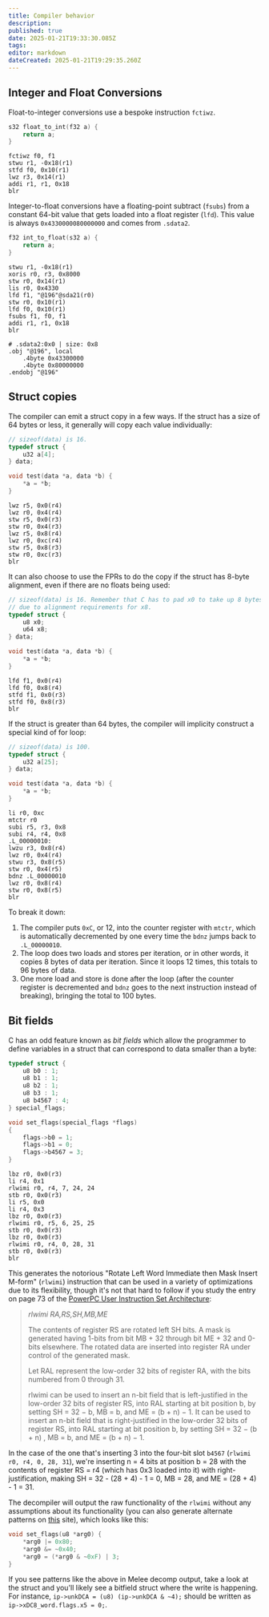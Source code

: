 ```yaml
---
title: Compiler behavior
description: 
published: true
date: 2025-01-21T19:33:30.085Z
tags: 
editor: markdown
dateCreated: 2025-01-21T19:29:35.260Z
---
```


## Integer and Float Conversions

Float-to-integer conversions use a bespoke instruction `fctiwz`.
```c
s32 float_to_int(f32 a) {
    return a;
}
```
```
fctiwz f0, f1
stwu r1, -0x18(r1)
stfd f0, 0x10(r1)
lwz r3, 0x14(r1)
addi r1, r1, 0x18
blr
```
Integer-to-float conversions have a floating-point subtract (`fsubs`) from a constant 64-bit value that gets loaded into a float register (`lfd`). This value is always `0x4330000080000000` and comes from `.sdata2`.
```c
f32 int_to_float(s32 a) {
    return a;
}
```
```
stwu r1, -0x18(r1)
xoris r0, r3, 0x8000
stw r0, 0x14(r1)
lis r0, 0x4330
lfd f1, "@196"@sda21(r0)
stw r0, 0x10(r1)
lfd f0, 0x10(r1)
fsubs f1, f0, f1
addi r1, r1, 0x18
blr

# .sdata2:0x0 | size: 0x8
.obj "@196", local
	.4byte 0x43300000
	.4byte 0x80000000
.endobj "@196"
```

## Struct copies

The compiler can emit a struct copy in a few ways. If the struct has a size of 64 bytes or less, it generally will copy each value individually:

```c
// sizeof(data) is 16.
typedef struct {
    u32 a[4];
} data;

void test(data *a, data *b) {
    *a = *b;
}
```
```
lwz r5, 0x0(r4)
lwz r0, 0x4(r4)
stw r5, 0x0(r3)
stw r0, 0x4(r3)
lwz r5, 0x8(r4)
lwz r0, 0xc(r4)
stw r5, 0x8(r3)
stw r0, 0xc(r3)
blr
```

It can also choose to use the FPRs to do the copy if the struct has 8-byte alignment, even if there are no floats being used:

```c
// sizeof(data) is 16. Remember that C has to pad x0 to take up 8 bytes
// due to alignment requirements for x8.
typedef struct {
    u8 x0;  
    u64 x8;
} data;

void test(data *a, data *b) {
    *a = *b;
}
```
```
lfd f1, 0x0(r4)
lfd f0, 0x8(r4)
stfd f1, 0x0(r3)
stfd f0, 0x8(r3)
blr
```

If the struct is greater than 64 bytes, the compiler will implicity construct a special kind of for loop:
```c
// sizeof(data) is 100.
typedef struct {
    u32 a[25];
} data;

void test(data *a, data *b) {
    *a = *b;
}
```
```
li r0, 0xc
mtctr r0
subi r5, r3, 0x8
subi r4, r4, 0x8
.L_00000010:
lwzu r3, 0x8(r4)
lwz r0, 0x4(r4)
stwu r3, 0x8(r5)
stw r0, 0x4(r5)
bdnz .L_00000010
lwz r0, 0x8(r4)
stw r0, 0x8(r5)
blr
```
To break it down:
1. The compiler puts `0xC`, or 12, into the counter register with `mtctr`, which is automatically decremented by one every time the `bdnz` jumps back to `.L_00000010`.
2. The loop does two loads and stores per iteration, or in other words, it copies 8 bytes of data per iteration. Since it loops 12 times, this totals to 96 bytes of data.
3. One more load and store is done after the loop (after the counter register is decremented and `bdnz` goes to the next instruction instead of breaking), bringing the total to 100 bytes. 

## Bit fields

C has an odd feature known as *bit fields* which allow the programmer to define variables in a struct that can correspond to data smaller than a byte:

```c
typedef struct {
    u8 b0 : 1;
    u8 b1 : 1;
    u8 b2 : 1;
    u8 b3 : 1;
    u8 b4567 : 4;
} special_flags;

void set_flags(special_flags *flags)
{
    flags->b0 = 1;
    flags->b1 = 0;
    flags->b4567 = 3;
}
```

```
lbz r0, 0x0(r3)
li r4, 0x1
rlwimi r0, r4, 7, 24, 24
stb r0, 0x0(r3)
li r5, 0x0
li r4, 0x3
lbz r0, 0x0(r3)
rlwimi r0, r5, 6, 25, 25
stb r0, 0x0(r3)
lbz r0, 0x0(r3)
rlwimi r0, r4, 0, 28, 31
stb r0, 0x0(r3)
blr
```

This generates the notorious "Rotate Left Word Immediate then Mask Insert M-form" (`rlwimi`) instruction that can be used in a variety of optimizations due to its flexibility, though it's not that hard to follow if you study the entry on page 73 of the [PowerPC User Instruction Set Architecture](https://files.decomp.dev/ppc_isa.pdf):

> *rlwimi RA,RS,SH,MB,ME*
>
>  The contents of register RS are rotated left SH bits. A mask is generated having 1-bits from bit MB + 32 through bit ME + 32 and 0-bits elsewhere. The rotated data are inserted into register RA under control of the generated mask.
> 
> Let RAL represent the low-order 32 bits of register RA, with the bits numbered from 0 through 31.
> 
> rlwimi can be used to insert an n-bit field that is left-justified in the low-order 32 bits of register RS, into RAL starting at bit position b, by setting SH = 32 − b, MB = b, and ME = (b + n) − 1. It can be used to insert an n-bit field that is right-justified in the low-order 32 bits of register RS, into RAL starting at bit position b, by setting SH = 32 − (b + n) , MB = b, and ME = (b + n) − 1.

In the case of the one that's inserting 3 into the four-bit slot `b4567` (`rlwimi r0, r4, 0, 28, 31`), we're inserting n = 4 bits at position b = 28 with the contents of register RS = r4 (which has 0x3 loaded into it) with right-justification, making SH = 32 - (28 + 4) - 1 = 0, MB = 28, and ME = (28 + 4) - 1 = 31.

The decompiler will output the raw functionality of the `rlwimi` without any assumptions about its functionality (you can also generate alternate patterns on [this](https://celestialamber.github.io/rlwinm-clrlwi-decoder/) site), which looks like this:

```c
void set_flags(u8 *arg0) {
    *arg0 |= 0x80;
    *arg0 &= ~0x40;
    *arg0 = (*arg0 & ~0xF) | 3;
}
```

If you see patterns like the above in Melee decomp output, take a look at the struct and you'll likely see a bitfield struct where the write is happening. For instance, `ip->unkDCA = (u8) (ip->unkDCA & ~4);` should be written as `ip->xDC8_word.flags.x5 = 0;`.
